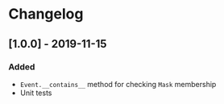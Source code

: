 # Changelog

## [1.0.0] - 2019-11-15
### Added
- `Event.__contains__` method for checking `Mask` membership
- Unit tests
